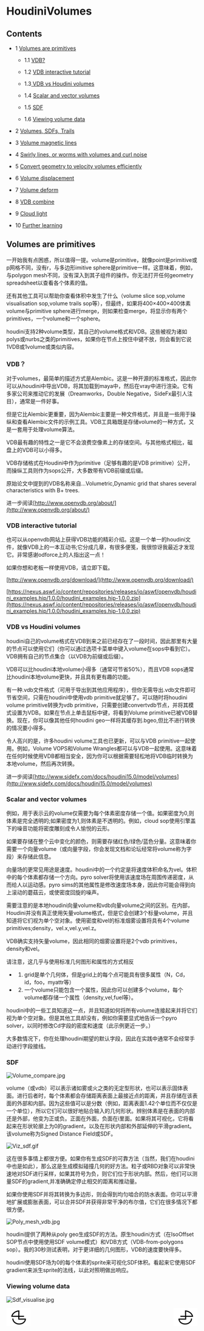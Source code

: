 # HoudiniVolumes

## Contents

* 1 [Volumes are primitives]()

  * 1.1 [VDB?]()

  * 1.2 [VDB interactive tutorial]()

  * 1.3[ VDB vs Houdini volumes]()

  * 1.4 [Scalar and vector volumes]()

  * 1.5 [SDF]()

  * 1.6 [Viewing volume data]()
  
* 2 [Volumes, SDFs, Trails]()

* 3 [Volume magnetic lines]()

* 4 [Swirly lines, or worms with volumes and curl noise]()

* 5 [Convert geometry to velocity volumes efficiently]()

* 6 [Volume displacement]()

* 7 [Volume deform]()

* 8 [VDB combine]()

* 9 [Cloud light]()

* 10 [Further learning]()

## Volumes are primitives

一开始我有点困惑，所以值得一提。volume是primitive，就像point是primitive或p网格不同，没有r，与多边形imitive sphere是primitive一样。这意味着，例如，与polygon mesh不同，没有深入到其子组件的操作。你无法打开任何geometry spreadsheet以查看各个体素的值。

还有其他工具可以帮助你查看体积中发生了什么（volume slice sop,volume visualisation sop,volume trails sop等），但最终，如果将400×400×400体素volume与primitive sphere进行merge，则如果检查merge，将显示你有两个primitives，一个volume和一个sphere。

houdini支持2种volume类型，其自己的volume格式和VDB。这些被视为诸如polys或nurbs之类的primitives，如果你在节点上按住中键不放，则会看到它说1VDB或1volume或类似内容。

### VDB？

对于volumes，最简单的描述方式是Alembic。这是一种开源的标准格式，因此你可以从houdini中导出VDB，将其加载到maya中，然后在vray中进行渲染。它有多家公司来推动它的发展（Dreamworks，Double Negative，SideFx最引人注目），通常是一件好事。

但是它比Alembic更重要，因为Alembic主要是一种文件格式，并且是一些用于操纵和查看Alembic文件的示例工具。VDB工具箱既是存储volume的一种方式，又是一套用于处理volume算法。

VDB最有趣的特性之一是它不会浪费空像素上的存储空间。与其他格式相比，磁盘上的VDB可以小得多。

VDB存储格式在Houdini中作为primitive（足够有趣的是VDB primitive）公开，而操纵工具则作为sops公开，大多数带有VDB前缀或后缀。

原始论文中提到的VDB名称来自...Volumetric,Dynamic grid that shares several characteristics with B+ trees.

进一步阅读[http://www.openvdb.org/about/](http://www.openvdb.org/about/)

### VDB interactive tutorial

也可以从openvdb网站上获得VDB功能的精彩介绍。这是一个单一的houdini文件，就像VDB上的一本互动书;它分成几章，有很多便笺，我很惊讶我最近才发现它。非常感谢odforce上的人指出这一点！

如果你想和老板一样使用VDB，请立即下载。

[http://www.openvdb.org/download/](http://www.openvdb.org/download/)

[https://nexus.aswf.io/content/repositories/releases/io/aswf/openvdb/houdini_examples.hip/1.0.0/houdini_examples.hip-1.0.0.zip](https://nexus.aswf.io/content/repositories/releases/io/aswf/openvdb/houdini_examples.hip/1.0.0/houdini_examples.hip-1.0.0.zip)

### VDB vs Houdini volumes

houdini自己的volume格式在VDB到来之前已经存在了一段时间，因此那里有大量的节点可以使用它们（你可以通过选项卡菜单中键入volume在sops中看到它）。VDB拥有自己的节点集合（以VDB为前缀或后缀）。

VDB可以比houdini本地volume小得多（通常可节省50%），而且VDB sops通常比houdini本地volume更快，并且具有更有趣的功能。

有一种.vdb文件格式（可用于导出到其他应用程序），但你无需导出.vdb文件即可节省空间，只需在houdini中使用vdb primitive就足够了。可以随时将houdini volume primitive转换为vdb primitive，只需要创建convertvdb节点，并将其模式设置为VDB。如果在节点上单击鼠标中键，将看到Volume primitive已被VDB替换。现在，你可以像其他任何houdini geo一样将其缓存到.bgeo,但比不进行转换的情况要小得多。

令人高兴的是，许多houdini volume工具也已更新，可以与VDB primitive一起使用。例如，Volume VOPS和Volume Wrangles都可以与VDB一起使用。这意味着在任何时候使用VDB都相当安全，因为你可以根据需要轻松地将VDB临时转换为本地volume，然后再次转换。

进一步阅读[http://www.sidefx.com/docs/houdini15.0/model/volumes](http://www.sidefx.com/docs/houdini15.0/model/volumes)

### Scalar and vector volumes

例如，用于表示云的volume仅需要为每个体素密度存储一个值。如果密度为0,则体素是完全透明的;如果密度为1,则体素是不透明的。例如，cloud sop使用引擎盖下的噪音功能将密度雕刻成令人愉悦的云形。

如果要存储在整个云中变化的颜色，则需要存储红色/绿色/蓝色分量。这意味着你需要一个向量volume（或向量字段，你会发现文档和论坛经常将volume称为字段）来存储此信息。

向量场的更常见用途是速度。houdini中的一个约定是将速度体积命名为vel。体积中的每个体素都存储一个方向。pyro solver将使用该速度场在周围传递密度，从而给人以运动感。pyro sims的其他属性是修改速度场本身，因此你可能会得到向上滚动的蘑菇云，或使密度回旋的噪声。

需要注意的是本地houdini向量volume和vdb向量volume之间的区别。在内部，Houdini并没有真正使用矢量volume格式，但是它会创建3个标量volume，并且知道将它们视为单个空对象。使用密度和vel的标准烟雾设置将具有4个volume primitives;density，vel.x,vel.y,vel.z。

VDB确实支持矢量volume，因此相同的烟雾设置将是2个vdb primitives，density和vel。

请注意，这几乎与使用标准几何图形和属性的方式相反

* 1. grid是单个几何体，但是grid上的每个点可能具有很多属性（N，Cd，id，foo，myattr等）

* 2. 一个volume只能包含一个属性，因此你可以创建多个volume，每个volume都存储一个属性（density,vel,fuel等）。

houdini中的一些工具知道这一点，并且知道如何将所有volume连接起来并将它们视为单个空对象。但是其他工具却没有，例如你需要显式地告诉一个pyro solver，以同时修改Cd字段的密度和速度（此示例更近一步。）

大多数情况下，你在处理houdini期望的默认字段，因此在实践中通常不会经常手动进行字段接线。

### SDF

![Volume_compare.jpg](http://www.tokeru.com/cgwiki/images/9/97/Volume_compare.jpg)

volume（或vdb）可以表示诸如雾或火之类的无定型形状，也可以表示固体表面。进行后者时，每个体素都会存储距离表面上最接近点的距离，并且存储在该表面的外部和内部。因为这些值可以是分数（例如，距离表面1.42个单位而不仅仅是一个单位），所以它们可以很好地贴合输入的几何形状。辨别体素是在表面的内部还是外部，他变为正或负。正面在外面，负面在i里面。如果将其可视化，它将看起来在形状轮廓上为0的gradient，以及在形状内部和外部延伸的平滑gradient。该volume称为Signed Distance Field或SDF。

![Viz_sdf.gif](http://www.tokeru.com/cgwiki/images/8/88/Viz_sdf.gif)

这在很多事情上都很方便。如果你有生成SDF的可靠方法（当然，我们在houdini中也是如此），那么这是生成模拟碰撞几何的好方法。粒子或RBD对象可以非常快速地对SDF进行采样，如果其符号为负，则它们位于形状内部。然后，他们可以测量SDF的gradient,并准确确定停止相交的距离和推动量。

如果你使用SDF并将其转换为多边形，则会得到均匀啮合的防水表面。你可以平滑地扩展或膨胀表面，可以合并SDF并获得非常干净的布尔值，它们在很多情况下都很方便。

![Poly_mesh_vdb.jpg](http://www.tokeru.com/cgwiki/images/c/cd/Poly_mesh_vdb.jpg)

houdini提供了两种从poly geo生成SDF的方法。原生houdini方式（在IsoOffset SOP节点中使用使用SDF volume模式）和VDB方式（VDB-from-polygons sop）。我的30秒测试表明，对于更详细的几何图形，VDB的速度要快得多。

houdini使用SDF场为0的每个体素的sprite来可视化SDF体积。看起来它使用SDF gradient来派生sprite的法线，以此对照明做出响应。


### Viewing volume data

![Sdf_visualise.jpg](http://www.tokeru.com/cgwiki/images/7/72/Sdf_visualise.jpg)


<a href="Houdini_Lighting_Shading.md">
  <img src="https://github.com/BlenderCN/blenderTutorial/blob/master/mDrivEngine/blenderpng/logoleft.png" align="left">
</a>
<a href="HoudiniVex.md">
  <img src="https://github.com/BlenderCN/blenderTutorial/blob/master/mDrivEngine/blenderpng/logoright.png" align="right">
</a>


